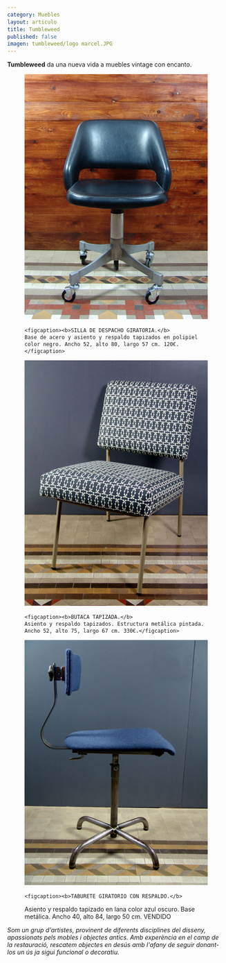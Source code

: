 ```yaml
---
category: Muebles
layout: articulo
title: Tumbleweed
published: false
imagen: tumbleweed/logo marcel.JPG
---
```

**Tumbleweed** da una nueva vida a muebles vintage con encanto.

<div class="figure-group">

<figure>
	<a href="/images/tumbleweed/SILLA DE DESPACHO-WEB.jpg"><img src="/images/tumbleweed/SILLA DE DESPACHO-WEB.jpg" alt="Silla de despacho"></a>
	
	<figcaption><b>SILLA DE DESPACHO GIRATORIA.</b>
    Base de acero y asiento y respaldo tapizados en polipiel color negro. Ancho 52, alto 80, largo 57 cm. 120€.</figcaption>
</figure>

<figure>
	<a href="/images/tumbleweed/BUTACA-WEB.jpg"><img src="/images/tumbleweed/BUTACA-WEB.jpg" alt="Butaca tapizada"></a>
	
	<figcaption><b>BUTACA TAPIZADA.</b>
    Asiento y respaldo tapizados. Estructura metálica pintada. Ancho 52, alto 75, largo 67 cm. 330€.</figcaption>
</figure>

<figure>
	<a href="/images/tumbleweed/SILLA GIRATORIA-WEB.jpg"><img src="/images/tumbleweed/SILLA GIRATORIA-WEB.jpg" alt="Silla giratoria"></a>

	<figcaption><b>TABURETE GIRATORIO CON RESPALDO.</b>
 Asiento y respaldo tapizado en lana color azul oscuro. Base metálica. Ancho 40, alto 84, largo 50 cm. VENDIDO </figcaption>
</figure>

</div>

_Som un grup d'artistes, provinent de diferents disciplines del disseny, apassionats pels mobles i objectes antics.
Amb experència en el camp de la restauració, rescatem objectes en desús amb l'afany de seguir donant-los un ús ja sigui funcional o decoratiu._


